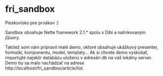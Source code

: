 fri_sandbox
===========

Pieskovisko pre prvákov :)

Sandbox obsahuje Nette framework 2.1.* spolu s Dibi a nalinkovaným jQuery.

Taktiež som vám pripravil malé demo, oktoré obsahuje ukážkový presenter, formulár, komponentu, model, templaty...
Ak si chcete demo vyskúšať, importujte najskôr databázu uloženú v adresári db na váš lokálny server. Demo by sa malo nachádzať na adrese http://localhost/fri_sandbox/article/list.

